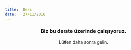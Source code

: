 ```yaml
---
title:  Ders
date:   27/11/2016
---
```


### <center>Biz bu derste üzerinde çalışıyoruz.</center>
<center>Lütfen daha sonra gelin.</center>